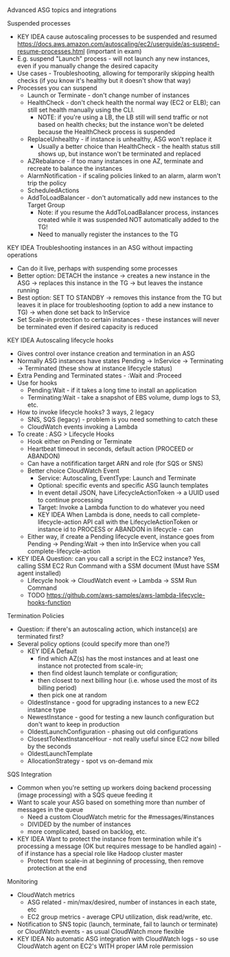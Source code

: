 Advanced ASG topics and integrations

Suspended processes
- KEY IDEA cause autoscaling processes to be suspended and resumed https://docs.aws.amazon.com/autoscaling/ec2/userguide/as-suspend-resume-processes.html (important in exam)
- E.g. suspend "Launch" process - will not launch any new instances, even if you manually change the desired capacity
- Use cases - Troubleshooting, allowing for temporarily skipping health checks (if you know it's healthy but it doesn't show that way)
- Processes you can suspend
  - Launch or Terminate - don't change number of instances
  - HealthCheck - don't check health the normal way (EC2 or ELB); can still set health manually using the CLI.
    - NOTE: if you're using a LB, the LB still will send traffic or not based on health checks; but the instance won't be deleted because the HealthCheck process is suspended
  - ReplaceUnhealthy - if instance is unhealthy, ASG won't replace it
    - Usually a better choice than HealthCheck - the health status still shows up, but instance won't be terminated and replaced
  - AZRebalance - if too many instances in one AZ, terminate and recreate to balance the instances
  - AlarmNotification - if scaling policies linked to an alarm, alarm won't trip the policy
  - ScheduledActions 
  - AddToLoadBalancer - don't automatically add new instances to the Target Group
    - Note: if you resume the AddToLoadBalancer process, instances created while it was suspended NOT automatically added to the TG!
	- Need to manually register the instances to the TG

KEY IDEA Troubleshooting instances in an ASG without impacting operations
- Can do it live, perhaps with suspending some processes
- Better option: DETACH the instance -> creates a new instance in the ASG -> replaces this instance in the TG -> but leaves the instance running
- Best option: SET TO STANDBY -> removes this instance from the TG but leaves it in place for troubleshooting (option to add a new instance to TG) -> when done set back to InService
- Set Scale-in protection to certain instances - these instances will never be terminated even if desired capacity is reduced

KEY IDEA Autoscaling lifecycle hooks
- Gives control over instance creation and termination in an ASG
- Normally ASG instances have states Pending -> InService -> Terminating -> Terminated (these show at instance lifecycle status)
- Extra Pending and Terminated states - :Wait and :Proceed
- Use for hooks
  - Pending:Wait - if it takes a long time to install an application
  - Terminating:Wait - take a snapshot of EBS volume, dump logs to S3, etc.
- How to invoke lifecycle hooks? 3 ways, 2 legacy
  - SNS, SQS (legacy) - problem is you need something to catch these
  - CloudWatch events invoking a Lambda
- To create : ASG > Lifecycle Hooks
  - Hook either on Pending or Terminate
  - Heartbeat timeout in seconds, default action (PROCEED or ABANDON)
  - Can have a notifification target ARN and role (for SQS or SNS)
  - Better choice CloudWatch Event 
    - Service: Autoscaling, EventType: Launch and Terminate
	- Optional: specific events and specific ASG launch templates
	- In event detail JSON, have LifecycleActionToken -> a UUID used to continue processing
    - Target: Invoke a Lambda function to do whatever you need
	- KEY IDEA When Lambda is done, needs to call complete-lifecycle-action API call with the LifecycleActionToken or instance id to PROCESS or ABANDON in lifecycle - can 
  - Either way, if create a Pending lifecycle event, instance goes from Pending -> Pending:Wait -> then into InService when you call complete-lifecycle-action
- KEY IDEA Question: can you call a script in the EC2 instance? Yes, calling SSM EC2 Run Command with a SSM document (Must have SSM agent installed)
  - Lifecycle hook -> CloudWatch event -> Lambda -> SSM Run Command
  - TODO https://github.com/aws-samples/aws-lambda-lifecycle-hooks-function

Termination Policies
- Question: if there's an autoscaling action, which instance(s) are terminated first?
- Several policy options (could specify more than one?)
  - KEY IDEA Default 
    - find which AZ(s) has the most instances and at least one instance not protected from scale-in; 
	- then find oldest launch template or configuration; 
	- then closest to next billing hour (i.e. whose used the most of its billing period)
	- then pick one at random
  - OldestInstance - good for upgrading instances to a new EC2 instance type
  - NewestInstance - good for testing a new launch configuration but don't want to keep in production
  - OldestLaunchConfiguration - phasing out old configurations
  - ClosestToNextInstanceHour - not really useful since EC2 now billed by the seconds
  - OldestLaunchTemplate
  - AllocationStrategy - spot vs on-demand mix

SQS Integration
- Common when you're setting up workers doing backend processing (image processing) with a SQS queue feeding it
- Want to scale your ASG based on something more than number of messages in the queue 
  - Need a custom CloudWatch metric for the #messages/#instances
  - DIVIDED by the number of instances
  - more complicated, based on backlog, etc.
- KEY IDEA Want to protect the instance from termination while it's processing a message (OK but requires message to be handled again) - of if instance has a special role like Hadoop cluster master
  - Protect from scale-in at beginning of processing, then remove protection at the end

Monitoring 
- CloudWatch metrics
  - ASG related - min/max/desired, number of instances in each state, etc
  - EC2 group metrics - average CPU utilization, disk read/write, etc.
- Notification to SNS topic (launch, terminate, fail to launch or terminate) or CloudWatch events - as usual CloudWatch more flexible
- KEY IDEA No automatic ASG integration with CloudWatch logs - so use CloudWatch agent on EC2's WITH proper IAM role permission
